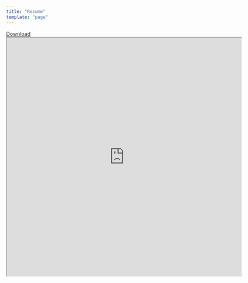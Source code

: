 ```yaml
---
title: "Resume"
template: "page"
---
```




<a href="https://drive.google.com/file/d/1TrcigNWbx-_j1_yAI49nLDkK1D2mJ5pP">
  Download
</a>
</br>

<iframe src="https://drive.google.com/file/d/1TrcigNWbx-_j1_yAI49nLDkK1D2mJ5pP/preview" width="640" height="650" allow="autoplay"></iframe>